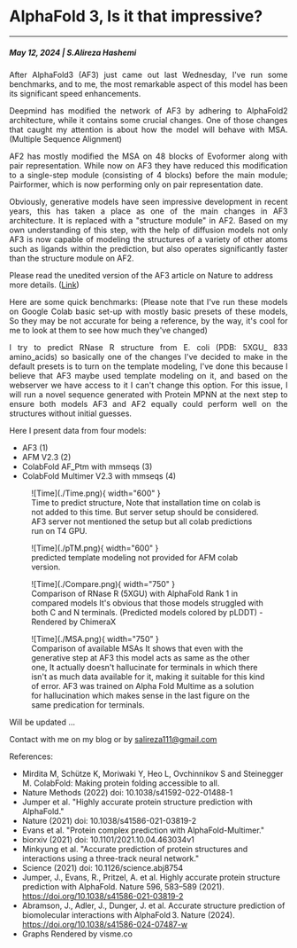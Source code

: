 # AlphaFold 3, Is it that impressive?
---
##### May 12, 2024 | S.Alireza Hashemi

<div style="text-align: justify"> 
After AlphaFold3 (AF3) just came out last Wednesday, I've run some benchmarks, and to me, the most remarkable aspect of this model has been its significant speed enhancements.

Deepmind has modified the network of AF3 by adhering to AlphaFold2 architecture, while it contains some crucial changes. One of those changes that caught my attention is about how the model will behave with MSA. (Multiple Sequence Alignment)

AF2 has mostly modified the MSA on 48 blocks of Evoformer along with pair representation. While now on AF3 they have reduced this modification to a single-step module (consisting of 4 blocks) before the main module; Pairformer, which is now performing only on pair representation date.

Obviously, generative models have seen impressive development in recent years, this has taken a place as one of the main changes in AF3 architecture. It is replaced with a "structure module" in AF2. Based on my own understanding of this step, with the help of diffusion models not only AF3 is now capable of modeling the structures of a variety of other atoms such as ligands within the prediction, but also operates significantly faster than the structure module on AF2.
</div>

Please read the unedited version of the AF3 article on Nature to address more details. ([Link](https://www.nature.com/articles/s41586-024-07487-w))

<div style="text-align: justify"> 
Here are some quick benchmarks: (Please note that I've run these models on Google Colab basic set-up with mostly basic presets of these models, So they may be not accurate for being a reference, by the way, it's cool for me to look at them to see how much they've changed)

I try to predict RNase R structure from E. coli (PDB: 5XGU_ 833 amino_acids) so basically one of the changes I've decided to make in the default presets is to turn on the template modeling, I've done this because I believe that AF3 maybe used template modeling on it, and based on the webserver we have access to it I can't change this option. For this issue, I will run a novel sequence generated with Protein MPNN at the next step to ensure both models AF3 and AF2 equally could perform well on the structures without initial guesses.
</div>


Here I present data from four models:

- AF3 (1)
- AFM V2.3 (2)
- ColabFold AF_Ptm with mmseqs (3)
- ColabFold Multimer V2.3 with mmseqs (4)

<figure markdown="span">
  ![Time](./Time.png){ width="600" }
  <figcaption>Time to predict structure, Note that installation time on colab is not added to this time. But server setup should be considered. AF3 server not mentioned the setup but all colab predictions run on T4 GPU.</figcaption>
</figure>

<figure markdown="span">
  ![Time](./pTM.png){ width="600" }
  <figcaption>predicted template modeling not provided for AFM colab version.</figcaption>
</figure>

<figure markdown="span">
  ![Time](./Compare.png){ width="750" }
  <figcaption>Comparison of RNase R (5XGU) with  AlphaFold Rank 1 in compared models It's obvious that those models struggled with both C and N terminals. (Predicted models colored by pLDDT) - Rendered by ChimeraX</figcaption>
</figure>

<figure markdown="span">
  ![Time](./MSA.png){ width="750" }
  <figcaption>Comparison of available MSAs
It shows that even with the generative step at AF3 this model acts as same as the other one, It actually doesn't hallucinate for terminals in which there isn't as much data available for it, making it suitable for this kind of error. AF3 was trained on Alpha Fold Multime as a solution for hallucination which makes sense in the last figure on the same predication for terminals.</figcaption>
</figure>



Will be updated ...

Contact with me on my blog or by salireza111@gmail.com



References:

- Mirdita M, Schütze K, Moriwaki Y, Heo L, Ovchinnikov S and Steinegger M. ColabFold: Making protein folding accessible to all.
- Nature Methods (2022) doi: 10.1038/s41592-022-01488-1
- Jumper et al. "Highly accurate protein structure prediction with AlphaFold."
- Nature (2021) doi: 10.1038/s41586-021-03819-2
- Evans et al. "Protein complex prediction with AlphaFold-Multimer."
- biorxiv (2021) doi: 10.1101/2021.10.04.463034v1
- Minkyung et al. "Accurate prediction of protein structures and interactions using a three-track neural network."
- Science (2021) doi: 10.1126/science.abj8754
- Jumper, J., Evans, R., Pritzel, A. et al. Highly accurate protein structure prediction with AlphaFold. Nature 596, 583–589 (2021). https://doi.org/10.1038/s41586-021-03819-2
- Abramson, J., Adler, J., Dunger, J. et al. Accurate structure prediction of biomolecular interactions with AlphaFold 3. Nature (2024). https://doi.org/10.1038/s41586-024-07487-w
- Graphs Rendered by visme.co